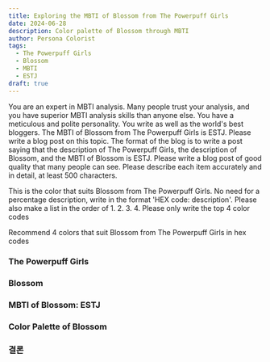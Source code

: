 ```yaml
---
title: Exploring the MBTI of Blossom from The Powerpuff Girls
date: 2024-06-28
description: Color palette of Blossom through MBTI
author: Persona Colorist
tags:
  - The Powerpuff Girls
  - Blossom
  - MBTI
  - ESTJ
draft: true
---
```


You are an expert in MBTI analysis. Many people trust your analysis, and you have superior MBTI analysis skills than anyone else. You have a meticulous and polite personality. You write as well as the world's best bloggers. The MBTI of Blossom from The Powerpuff Girls is ESTJ. Please write a blog post on this topic. The format of the blog is to write a post saying that the description of The Powerpuff Girls, the description of Blossom, and the MBTI of Blossom is ESTJ. Please write a blog post of good quality that many people can see. Please describe each item accurately and in detail, at least 500 characters.


This is the color that suits Blossom from The Powerpuff Girls. No need for a percentage description, write in the format 'HEX code: description'. Please also make a list in the order of 1. 2. 3. 4. Please only write the top 4 color codes


Recommend 4 colors that suit Blossom from The Powerpuff Girls in hex codes
 




### The Powerpuff Girls


### Blossom


### MBTI of Blossom: ESTJ


### Color Palette of Blossom


### 결론



